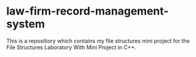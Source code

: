 # law-firm-record-management-system
This is a repositiory which contains my file structures mini project for the File Structures Laboratory With Mini Project in C++.
